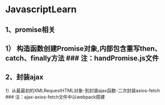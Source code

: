 # JavascriptLearn
##  1、promise相关
1） 构造函数创建Promise对象,内部包含重写then、catch、finally方法
      ### 注：handPromise.js文件
---
##  2、封装ajax
1）从最最初的XMLRequestHTML对象-到封装ajax函数-二次封装axios-fetch
    ###  注：ajax-axios-fetch文件中以webpack搭建
